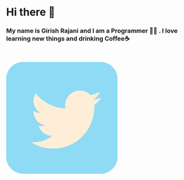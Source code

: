 <h1>Hi there 👋</h1>

<h3> My name is Girish Rajani and I am a Programmer 👨‍💻 . I love learning new things and drinking Coffee☕ </h3>
<br>

[![button](./tweet1.jpg)](https://twitter.com/girishrajani162)


